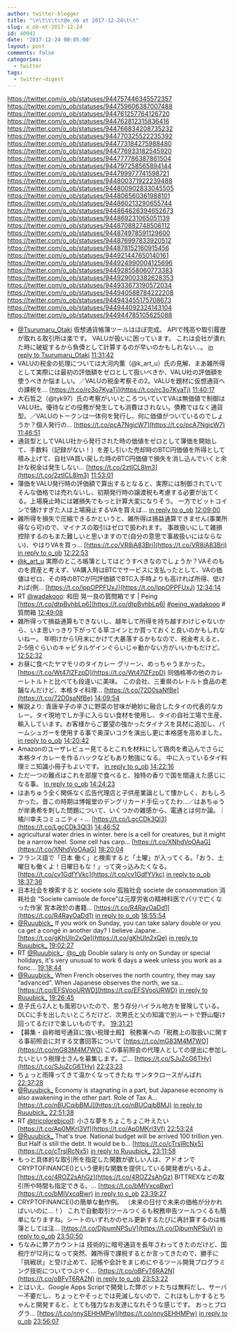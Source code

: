 ```yaml
---
author: twitter-blogger
title: "\n\t\t\t\t@o_ob at 2017-12-24\t\t"
slug: o_ob-at-2017-12-24
id: 40941
date: '2017-12-24 00:05:00'
layout: post
comments: false
categories:
  - twitter
tags:
  - twitter-digest
---
```


https://twitter.com/o_ob/statuses/944757446345572357 https://twitter.com/o_ob/statuses/944759606387007488 https://twitter.com/o_ob/statuses/944761257764126720 https://twitter.com/o_ob/statuses/944762812315836416 https://twitter.com/o_ob/statuses/944766834208735232 https://twitter.com/o_ob/statuses/944770325522235392 https://twitter.com/o_ob/statuses/944773184275988480 https://twitter.com/o_ob/statuses/944776933182545920 https://twitter.com/o_ob/statuses/944777786387861504 https://twitter.com/o_ob/statuses/944797258565894144 https://twitter.com/o_ob/statuses/944799977741598721 https://twitter.com/o_ob/statuses/944800371922239488 https://twitter.com/o_ob/statuses/944800902833045505 https://twitter.com/o_ob/statuses/944806560361988101 https://twitter.com/o_ob/statuses/944860213290655744 https://twitter.com/o_ob/statuses/944864626394652673 https://twitter.com/o_ob/statuses/944869231065051139 https://twitter.com/o_ob/statuses/944870882748506112 https://twitter.com/o_ob/statuses/944874978591129600 https://twitter.com/o_ob/statuses/944876997833920512 https://twitter.com/o_ob/statuses/944878152160915456 https://twitter.com/o_ob/statuses/944921447650140161 https://twitter.com/o_ob/statuses/944924990004125696 https://twitter.com/o_ob/statuses/944928558060773383 https://twitter.com/o_ob/statuses/944929003382628353 https://twitter.com/o_ob/statuses/944933673190572034 https://twitter.com/o_ob/statuses/944940588784222208 https://twitter.com/o_ob/statuses/944943455175708673 https://twitter.com/o_ob/statuses/944944092324143104 https://twitter.com/o_ob/statuses/944944785105625088  

*   [@Tsurumaru_Otaki](https://twitter.com/Tsurumaru_Otaki) 仮想通貨帳簿ツールはほぼ完成。 APIで残高や取引履歴が取れる取引所は楽です。 VALUが扱いに困っています。 これは会社が潰れた時に破綻するから負債として計算するのが早いのかもしれない…。 [in reply to Tsurumaru_Otaki](https://twitter.com/Tsurumaru_Otaki/statuses/944559044622131201) [11:31:42](https://twitter.com/o_ob/statuses/944757446345572357)
*   VALUの税金の処理については大河内薫（@k_art_u）氏の見解、まあ雑所得として実際には最初の評価額をゼロとして扱いべきか、VALU社の評価額を使うべきか悩ましい。／VALUの税金考察その2。VALUを題材に仮想通貨への課税を… [https://t.co/rc3o7KyaTj](https://t.co/rc3o7KyaTj) [11:40:17](https://twitter.com/o_ob/statuses/944759606387007488)
*   大石哲之（@tyk97）氏の考察がいいところついていてVAは無価値で制御はVALU社。優待などの役務が発生しても消費はされない。債務ではなく通貨型。／VALUのトークンは一体何を発行し、何に価値がついているのでしょうか？個人発行の… [https://t.co/pcA7NgicW7](https://t.co/pcA7NgicW7) [11:46:51](https://twitter.com/o_ob/statuses/944761257764126720)
*   通貨型としてVALU社から発行された時の価値をゼロとして簿価を開始して、手数料（記録がない！）を差し引いた売却時のBTC円価値を所得として積み上げて、自社VA買い戻した時のBTC円価値で損失を消し込んでいくと余計な税金は発生しない… [https://t.co/2ztICL8lm3](https://t.co/2ztICL8lm3) [11:53:01](https://twitter.com/o_ob/statuses/944762812315836416)
*   簿価をVALU発行時の評価額で算出するとなると、実際には制御されていてそんな価格では売れないし、初期発行時の譲渡税も考慮する必要が出てくる。上場廃止時には雑損失でもっと計算大変になりそう。 一方でビットコインで儲けすぎた人は上場廃止するVAを買えば… [in reply to o_ob](https://twitter.com/o_ob/statuses/944762812315836416) [12:09:00](https://twitter.com/o_ob/statuses/944766834208735232)
*   雑所得を損失で圧縮できるかというと、雑所得は損益通算できません(事業所得なら可)ので、マイナスの取引はゼロで扱われます。 事故扱いにして雑損控除するのもまた難しいと思いますので(自分の意思で事故扱いにはならない)、やはりVAを買っ… [https://t.co/VR8iA83Bri](https://t.co/VR8iA83Bri) [in reply to o_ob](https://twitter.com/o_ob/statuses/944766834208735232) [12:22:53](https://twitter.com/o_ob/statuses/944770325522235392)
*   [@k_art_u](https://twitter.com/k_art_u) 実際のところ帳簿としてはどうすべきなのでしょうか？VAそのものを資産と考えず、VA購入時はBTCでサービスに支払ったとして、VAの価値はゼロ、その時のBTCが円評価額でBTC入手時よりも高ければ所得、低ければ(例… [https://t.co/lppOPPFUxJ](https://t.co/lppOPPFUxJ) [12:34:14](https://twitter.com/o_ob/statuses/944773184275988480)
*   RT [@wadakooo](https://twitter.com/wadakooo): 和田 晃一良の質問箱です | Peing [https://t.co/dtpBvhbLp6](https://t.co/dtpBvhbLp6) [#peing_wadakooo](https://twitter.com/search?q=%23peing_wadakooo&src=hash) #質問箱 [12:49:08](https://twitter.com/o_ob/statuses/944776933182545920)
*   雑所得って損益通算もできないし、越年して所得を持ち越すわけじゃないから、いま思いっきり下がってる草コインとか買っておくと良いのかもしれないねー。 年明けから1月末にかけて大暴落するかもなので、税金考えると、2-5倍ぐらいのキャピタルゲインぐらいじゃ動かない方がいいかもだけど。 [12:52:32](https://twitter.com/o_ob/statuses/944777786387861504)
*   お昼に食べたヤマモリのタイカレー グリーン、めっちゃうまかった。 [https://t.co/Wt47lZFzpD](https://t.co/Wt47lZFzpD) 同価格帯の他のカレーレトルトと比べても段違いに美味。 この会社、三重県のレトルト食品の老舗なんだけど、本格タイ料理… [https://t.co/72D0saNfBe](https://t.co/72D0saNfBe) [14:09:54](https://twitter.com/o_ob/statuses/944797258565894144)
*   解説より: 青唐辛子の辛さに野菜の甘味が絶妙に融合したタイの代表的なカレー。タイ現地でしか手に入らない食材を使用し、タイの自社工場で生産、輸入しています。お客様からご要望の強かったタイナスを具材に追加し、パームシュガーを使用する事で奥深いコクを演出し更に本格感を高めました。 [in reply to o_ob](https://twitter.com/o_ob/statuses/944797258565894144) [14:20:42](https://twitter.com/o_ob/statuses/944799977741598721)
*   Amazonのユーザレビュー見てるとこれを材料にして鶏肉を煮込んでさらに本格タイカレーを作るハックなどもあり勉強になる。 中に入っているタイ料理ミニ知識小冊子もよいです。 [in reply to o_ob](https://twitter.com/o_ob/statuses/944799977741598721) [14:22:16](https://twitter.com/o_ob/statuses/944800371922239488)
*   ただ一つの難点はこれを部屋で食べると、独特の香りで国を間違えた感じになる事。 [in reply to o_ob](https://twitter.com/o_ob/statuses/944800371922239488) [14:24:23](https://twitter.com/o_ob/statuses/944800902833045505)
*   はあちゅう全く関係なく広告代理店と子供産業論として懐かしく、おもしろかった。昔この時期は博報堂のデングリカード手伝ってたわ...／はあちゅうが岸勇希を刺した問題について、いくつかの雑感から、電通とは何か論。｜橘川幸夫コミュニティ・… [https://t.co/LgcCDk3Ql3](https://t.co/LgcCDk3Ql3) [14:46:52](https://twitter.com/o_ob/statuses/944806560361988101)
*   agricultural water dries in winter. here is a cell for creatures, but it might be a narrow heel. Some cell has carp… [https://t.co/XNhdVoOAaG](https://t.co/XNhdVoOAaG) [18:20:04](https://twitter.com/o_ob/statuses/944860213290655744)
*   フランス語で「日本 働く」と検索すると「土曜」が入ってくる。「おう、土曜日も働くよ！日曜日もな！」って突っ込みたくなる。 [https://t.co/cv1GdfYVkc](https://t.co/cv1GdfYVkc) [in reply to o_ob](https://twitter.com/o_ob/statuses/944518010731085824) [18:37:36](https://twitter.com/o_ob/statuses/944864626394652673)
*   日本社会を検索すると societe solo 孤独社会 societe de consommation 消耗社会 “Societe camisole de force”は元厚労省の精神科医でパリで亡くなった作家 宮本政於の書籍… [https://t.co/R4RayOaDd1](https://t.co/R4RayOaDd1) [in reply to o_ob](https://twitter.com/o_ob/statuses/944864626394652673) [18:55:54](https://twitter.com/o_ob/statuses/944869231065051139)
*   [@Ruuubick_](https://twitter.com/Ruuubick_) If you work on Sunday, you can take salary double or you ca get a congé in another day? I believe Japane… [https://t.co/gKhUln2xQe](https://t.co/gKhUln2xQe) [in reply to Ruuubick_](https://twitter.com/Ruuubick_/statuses/944865968865636352) [19:02:27](https://twitter.com/o_ob/statuses/944870882748506112)
*   RT [@Ruuubick_](https://twitter.com/Ruuubick_): [@o_ob](https://twitter.com/o_ob) Double salary is only on Sunday or special holidays, it's very unusual to work 6 days a week unless you work as a fonc… [19:18:44](https://twitter.com/o_ob/statuses/944874978591129600)
*   [@Ruuubick_](https://twitter.com/Ruuubick_) When French observes the north country, they may say “advanced”. When Japanese observes the north, we sa… [https://t.co/EFSVooURWD](https://t.co/EFSVooURWD) [in reply to Ruuubick_](https://twitter.com/Ruuubick_/statuses/944874506337902592) [19:26:45](https://twitter.com/o_ob/statuses/944876997833920512)
*   息子氏ら2人とも風邪ひいたので、思う存分ハイラル地方を冒険している。 DLCに手を出したいところだけど、次男氏と父の知識で別ルートで野山駆け回ってるだけで楽しいものです。 [19:31:21](https://twitter.com/o_ob/statuses/944878152160915456)
*   【募集・自称暗号通貨に強い税理士殿】 税務署への「税務上の取扱いに関する事前照会に対する文書回答について [https://t.co/mG83M4M7WO](https://t.co/mG83M4M7WO) この事前照会の代理人としての提出に参加したいという税理士さんを募集します。ご… [https://t.co/SJuZcG6THy](https://t.co/SJuZcG6THy) [22:23:23](https://twitter.com/o_ob/statuses/944921447650140161)
*   ちょっと雨降ってきて温かくなってきたね サンタクロースがんばれ [22:37:28](https://twitter.com/o_ob/statuses/944924990004125696)
*   [@Ruuubick_](https://twitter.com/Ruuubick_) Economy is stagnating in a part, but Japanese economy is also awakening in the other part. Role of Tax A… [https://t.co/nBUCqjbBMJ](https://t.co/nBUCqjbBMJ) [in reply to Ruuubick_](https://twitter.com/Ruuubick_/statuses/944886607819235329) [22:51:38](https://twitter.com/o_ob/statuses/944928558060773383)
*   RT [@tricolorebicol1](https://twitter.com/tricolorebicol1): 小さな夢をちょこちょこ叶えたい [https://t.co/Ap0MKrl3Vf](https://t.co/Ap0MKrl3Vf) [22:53:24](https://twitter.com/o_ob/statuses/944929003382628353)
*   [@Ruuubick_](https://twitter.com/Ruuubick_) That's true. National budget will be arrived 100 trillion yen. But Half is still the debt. It would be b… [https://t.co/cTrsIRcNx5](https://t.co/cTrsIRcNx5) [in reply to Ruuubick_](https://twitter.com/Ruuubick_/statuses/944929692846624768) [23:11:58](https://twitter.com/o_ob/statuses/944933673190572034)
*   もっと具体的な取引所を指定した関数が欲しい人は、アドオンでCRYPTOFINANCE()という便利な関数を提供している開発者がいるよ。 [https://t.co/4ROZ2sAhGz](https://t.co/4ROZ2sAhGz) BITTREXなどの取引所や時間も指定できる。… [https://t.co/bMIVxcqBwr](https://t.co/bMIVxcqBwr) [in reply to o_ob](https://twitter.com/o_ob/statuses/944551809657446400) [23:39:27](https://twitter.com/o_ob/statuses/944940588784222208)
*   CRYPTOFINANCE()の簡単な動作例。 （未来の日付で未来の価格が分かればいいのに…！） これで自動取引ツールつくるも税務申告ツールつくるも簡単になりますね。シートのいずれかのセル更新するたびに再計算するのは帳簿としては注… [https://t.co/DjbumNPSuV](https://t.co/DjbumNPSuV) [in reply to o_ob](https://twitter.com/o_ob/statuses/944940588784222208) [23:50:50](https://twitter.com/o_ob/statuses/944943455175708673)
*   ちなみに弊アカウントは 技術的に暗号通貨を長年さわってきたのだけど、国税庁が12月になって突然、雑所得で課税するとか言ってきたので、勝手に「挑戦状」と受け止めて、記帳や会計をまじめにやるツール開発プログラミング技術についてつぶやく… [https://t.co/oBFvT6RA2N](https://t.co/oBFvT6RA2N) [in reply to o_ob](https://twitter.com/o_ob/statuses/944943455175708673) [23:53:22](https://twitter.com/o_ob/statuses/944944092324143104)
*   とはいえ、Google Apps Scriptで開発した弊ボットたちは無料だし、サーバー不要だし、ちょっとやそっとでは死滅しないので、これはもしかするとちゃんと開発すると、とても強力なお友達になれそうな感じです。 おっとプログラ… [https://t.co/nnySEHHMPw](https://t.co/nnySEHHMPw) [in reply to o_ob](https://twitter.com/o_ob/statuses/944944092324143104) [23:56:07](https://twitter.com/o_ob/statuses/944944785105625088)